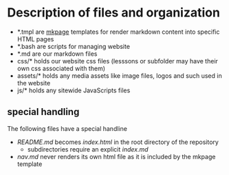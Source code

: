 
# Description of files and organization

+ \*.tmpl are [mkpage](https://caltechlibrary.github.io/mkpage) templates for render markdown content into specific HTML pages
+ \*.bash are scripts for managing website
+ \*.md are our markdown files
+ css/\* holds our website css files (lesssons or subfolder may have their own css associated with them)
+ assets/* holds any media assets like image files, logos and such used in the website
+ js/* holds any sitewide JavaScripts files

## special handling 

The following files have a special handline

+ *README.md* becomes *index.html* in the root directory of the repository
    + subdirectories require an explicit *index.md*
+ *nav.md* never renders its own html file as it is included by the mkpage template


